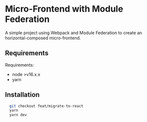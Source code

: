 
# Micro-Frontend with Module Federation

A simple project using Webpack and Module Federation to create an horizontal-composed micro-frontend.

## Requirements

Requirements:
- node >v16.x.x
- yarn


## Installation
```bash
  git checkout feat/migrate-to-react
  yarn
  yarn dev
```
